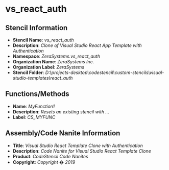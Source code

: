 # vs_react_auth

## Stencil Information
- **Stencil Name**: *vs_react_auth*
- **Description**: *Clone of Visual Studio React App Template with Authentication*
- **Namespace**: *ZeraSystems.vs_react_auth*
- **Organization Name**: *ZeraSystems Inc.*
- **Organization Label**: *ZeraSystems*
- **Stencil Folder**: *D:\projects-desktop\codestencil\custom-stencils\visual-studio-templates\react_auth*

## Functions/Methods
- **Name**: *MyFunction1*
- **Description**: *Resets an existing stencil with ...*
- **Label**: *CS_MYFUNC*

## Assembly/Code Nanite Information
- **Title**: *Visual Studio React Template Clone with Authentication*
- **Description**: *Code Nanite for Visual Studio React Template Clone*
- **Product**: *CodeStencil Code Nanites*
- **Copyright**: *Copyright �  2019*

